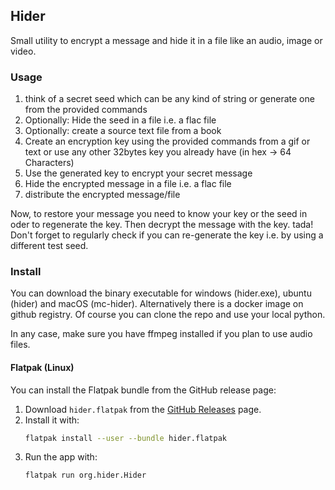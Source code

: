 ## Hider

Small utility to encrypt a message and hide it in a file like an audio, image
or video.

### Usage

1. think of a secret seed which can be any kind of string or generate one from
   the provided commands
1. Optionally: Hide the seed in a file i.e. a flac file
1. Optionally: create a source text file from a book
1. Create an encryption key using the provided commands from a gif or text or
   use any other 32bytes key you already have (in hex -> 64 Characters)
1. Use the generated key to encrypt your secret message
1. Hide the encrypted message in a file i.e. a flac file
1. distribute the encrypted message/file

Now, to restore your message you need to know your key or the seed in oder to
regenerate the key. Then decrypt the message with the key. tada!
Don't forget to regularly check if you can re-generate the key i.e. by using a
different test seed.

### Install

You can download the binary executable for windows (hider.exe), ubuntu (hider)
and macOS (mc-hider). Alternatively there is a docker image on github registry.
Of course you can clone the repo and use your local python.

In any case, make sure you have ffmpeg installed if you plan to use audio
files.

#### Flatpak (Linux)

You can install the Flatpak bundle from the GitHub release page:

1. Download `hider.flatpak` from the [GitHub Releases](https://github.com/KIC/message-hider/releases) page.
2. Install it with:
   ```bash
   flatpak install --user --bundle hider.flatpak
   ```
3. Run the app with:
   ```bash
   flatpak run org.hider.Hider
   ```
